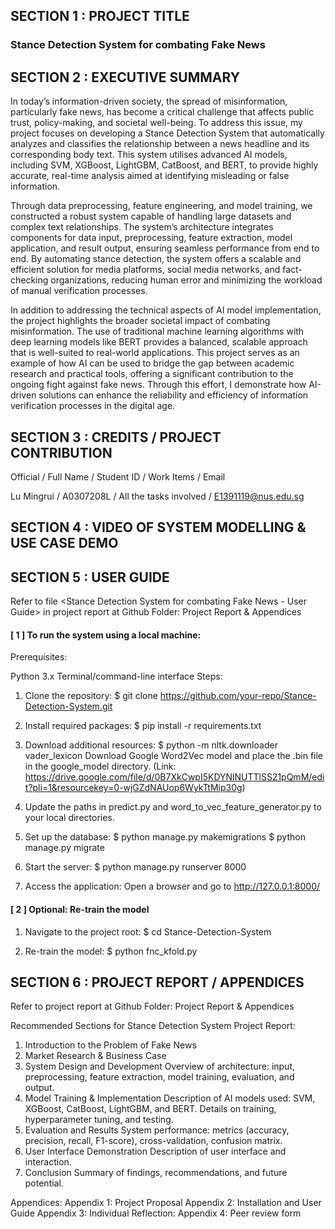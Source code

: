 ## SECTION 1 : PROJECT TITLE
### Stance Detection System for combating Fake News


## SECTION 2 : EXECUTIVE SUMMARY

In today’s information-driven society, the spread of misinformation, particularly fake news, has become a critical challenge that affects public trust, policy-making, and societal well-being. To address this issue, my project focuses on developing a Stance Detection System that automatically analyzes and classifies the relationship between a news headline and its corresponding body text. This system utilises advanced AI models, including SVM, XGBoost, LightGBM, CatBoost, and BERT, to provide highly accurate, real-time analysis aimed at identifying misleading or false information.

Through data preprocessing, feature engineering, and model training, we constructed a robust system capable of handling large datasets and complex text relationships. The system’s architecture integrates components for data input, preprocessing, feature extraction, model application, and result output, ensuring seamless performance from end to end. By automating stance detection, the system offers a scalable and efficient solution for media platforms, social media networks, and fact-checking organizations, reducing human error and minimizing the workload of manual verification processes.

In addition to addressing the technical aspects of AI model implementation, the project highlights the broader societal impact of combating misinformation. The use of traditional machine learning algorithms with deep learning models like BERT provides a balanced, scalable approach that is well-suited to real-world applications. This project serves as an example of how AI can be used to bridge the gap between academic research and practical tools, offering a significant contribution to the ongoing fight against fake news. Through this effort, I demonstrate how AI-driven solutions can enhance the reliability and efficiency of information verification processes in the digital age.

## SECTION 3 : CREDITS / PROJECT CONTRIBUTION

Official / Full Name / Student ID / Work Items / Email 

Lu Mingrui / A0307208L / All the tasks involved	/ E1391119@nus.edu.sg

## SECTION 4 : VIDEO OF SYSTEM MODELLING & USE CASE DEMO


## SECTION 5 : USER GUIDE
Refer to file <Stance Detection System for combating Fake News - User Guide> in project report at Github Folder: Project Report & Appendices 


#### [ 1 ] To run the system using a local machine:
Prerequisites:

Python 3.x
Terminal/command-line interface
Steps:

1. Clone the repository:
$ git clone https://github.com/your-repo/Stance-Detection-System.git

2. Install required packages:
$ pip install -r requirements.txt

3. Download additional resources:
$ python -m nltk.downloader vader_lexicon
Download Google Word2Vec model and place the .bin file in the google_model directory.
(Link: https://drive.google.com/file/d/0B7XkCwpI5KDYNlNUTTlSS21pQmM/edit?pli=1&resourcekey=0-wjGZdNAUop6WykTtMip30g)

4. Update the paths in predict.py and word_to_vec_feature_generator.py to your local directories.

5. Set up the database:
$ python manage.py makemigrations
$ python manage.py migrate

6. Start the server:
$ python manage.py runserver 8000

7. Access the application:
Open a browser and go to http://127.0.0.1:8000/

#### [ 2 ] Optional: Re-train the model
1. Navigate to the project root:
$ cd Stance-Detection-System

2. Re-train the model:
$ python fnc_kfold.py


## SECTION 6 : PROJECT REPORT / APPENDICES
Refer to project report at Github Folder: Project Report & Appendices

Recommended Sections for Stance Detection System Project Report:

1. Introduction to the Problem of Fake News
2. Market Research & Business Case
3. System Design and Development
  Overview of architecture: input, preprocessing, feature extraction, model training, evaluation, and output.
4. Model Training & Implementation
  Description of AI models used: SVM, XGBoost, CatBoost, LightGBM, and BERT.
  Details on training, hyperparameter tuning, and testing.
5. Evaluation and Results
  System performance: metrics (accuracy, precision, recall, F1-score), cross-validation, confusion matrix.
6. User Interface Demonstration
  Description of user interface and interaction.
7. Conclusion
  Summary of findings, recommendations, and future potential.

Appendices:
Appendix 1: Project Proposal
Appendix 2: Installation and User Guide
Appendix 3: Individual Reflection:
Appendix 4: Peer review form


